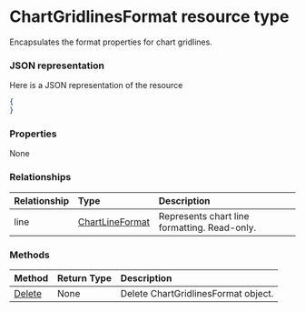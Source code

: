 # ChartGridlinesFormat resource type

Encapsulates the format properties for chart gridlines.

### JSON representation

Here is a JSON representation of the resource

<!-- {
  "blockType": "resource",
  "optionalProperties": [

  ],
  "@odata.type": "microsoft.graph.chartgridlinesformat"
}-->

```json
{
}

```
### Properties
None

### Relationships
| Relationship | Type	|Description|
|:---------------|:--------|:----------|
|line|[ChartLineFormat](chartlineformat.md)|Represents chart line formatting. Read-only.|

### Methods

| Method		   | Return Type	|Description|
|:---------------|:--------|:----------|
|[Delete](../api/chartgridlinesformat_delete.md) | None |Delete ChartGridlinesFormat object. |

<!-- uuid: 8fcb5dbc-d5aa-4681-8e31-b001d5168d79
2015-10-25 14:57:30 UTC -->
<!-- {
  "type": "#page.annotation",
  "description": "ChartGridlinesFormat resource",
  "keywords": "",
  "section": "documentation",
  "tocPath": ""
}-->